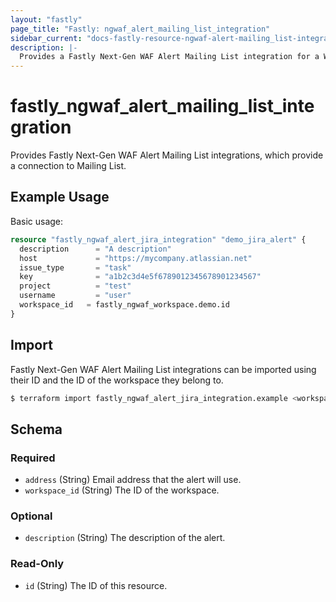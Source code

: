 ```yaml
---
layout: "fastly"
page_title: "Fastly: ngwaf_alert_mailing_list_integration"
sidebar_current: "docs-fastly-resource-ngwaf-alert-mailing_list-integration"
description: |-
  Provides a Fastly Next-Gen WAF Alert Mailing List integration for a Workspace
---
```


# fastly_ngwaf_alert_mailing_list_integration

Provides Fastly Next-Gen WAF Alert Mailing List integrations, which provide a connection to Mailing List.

## Example Usage

Basic usage:

```terraform
resource "fastly_ngwaf_alert_jira_integration" "demo_jira_alert" {
  description      = "A description"
  host             = "https://mycompany.atlassian.net"
  issue_type       = "task"
  key              = "a1b2c3d4e5f6789012345678901234567"
  project          = "test"
  username         = "user"
  workspace_id   = fastly_ngwaf_workspace.demo.id
}
```

## Import

Fastly Next-Gen WAF Alert Mailing List integrations can be imported using their ID and the ID of the workspace they belong to.

```sh
$ terraform import fastly_ngwaf_alert_jira_integration.example <workspace_id>/<alert_id>
```

<!-- schema generated by tfplugindocs -->
## Schema

### Required

- `address` (String) Email address that the alert will use.
- `workspace_id` (String) The ID of the workspace.

### Optional

- `description` (String) The description of the alert.

### Read-Only

- `id` (String) The ID of this resource.